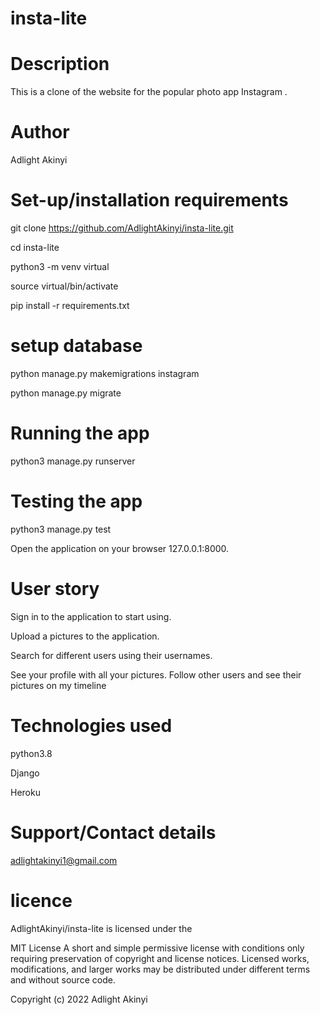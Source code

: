 # insta-lite

# Description

This is a clone of the website for the popular photo app Instagram .

# Author
Adlight Akinyi

# Set-up/installation requirements
git clone https://github.com/AdlightAkinyi/insta-lite.git

cd insta-lite

python3 -m venv virtual

source virtual/bin/activate 

pip install -r requirements.txt 

# setup database
python manage.py makemigrations instagram

python manage.py migrate 

# Running the app

python3 manage.py runserver

# Testing the app

python3 manage.py test 

Open the application on your browser 127.0.0.1:8000.

# User story
Sign in to the application to start using.

Upload a pictures to the application.

Search for different users using their usernames.

See your profile with all your pictures.
Follow other users and see their pictures on my timeline

# Technologies used
python3.8

Django

Heroku

# Support/Contact details
adlightakinyi1@gmail.com

# licence
AdlightAkinyi/insta-lite is licensed under the

MIT License
A short and simple permissive license with conditions only requiring preservation of copyright and license notices. Licensed works, modifications, and larger works may be distributed under different terms and without source code.

Copyright (c) 2022 Adlight  Akinyi
